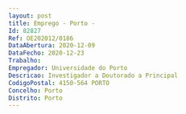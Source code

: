 ```yaml
--- 
layout: post
title: Emprego - Porto - 
Id: 82827
Ref: OE202012/0186
DataAbertura: 2020-12-09
DataFecho: 2020-12-23
Trabalho: 
Empregador: Universidade do Porto
Descricao: Investigador a Doutorado a Principal
CodigoPostal: 4150-564 PORTO
Concelho: Porto
Distrito: Porto
--- 
```

